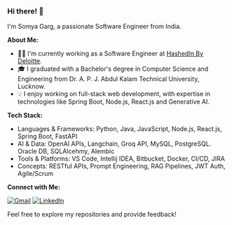 ### Hi there! 👋

I'm Somya Garg, a passionate Software Engineer from India.

**About Me:**
- 👨‍💻 I'm currently working as a Software Engineer at <a href='https://hashedin.com/'>HashedIn By Deloitte</a>.
- 🎓 I graduated with a Bachelor's degree in Computer Science and Engineering from Dr. A. P. J. Abdul Kalam Technical University, Lucknow.
- 💡 I enjoy working on full-stack web development, with expertise in technologies like Spring Boot, Node.js, React.js and Generative AI.

**Tech Stack:**
- Languages & Frameworks: Python, Java, JavaScript, Node.js, React.js, Spring Boot, FastAPI
- AI & Data: OpenAI APIs, Langchain, Groq API, MySQL, PostgreSQL. Oracle DB, SQLAlcehmy, Alembic
- Tools & Platforms: VS Code, Intellij IDEA, Bitbucket, Docker, CI/CD, JIRA
- Concepts: RESTful APIs, Prompt Engineering, RAG Pipelines, JWT Auth, Agile/Scrum

**Connect with Me:**

[![Gmail](https://img.shields.io/badge/Gmail-%23D14836.svg?logo=gmail&logoColor=white)](mailto:somyagarg270@gmail.com)
[![LinkedIn](https://img.shields.io/badge/LinkedIn-%230077B5.svg?logo=linkedin&logoColor=white)](https://www.linkedin.com/in/somyagarg611/)  

Feel free to explore my repositories and provide feedback!
